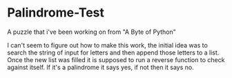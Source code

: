 # Palindrome-Test
A puzzle that i've been working on from "A Byte of Python"

I can't seem to figure out how to make this work, the initial idea was to search the string of input for letters and then append those letters to a list.
Once the new list was filled it is supposed to run a reverse function to check against itself.
If it's a palindrome it says yes, if not then it says no.
